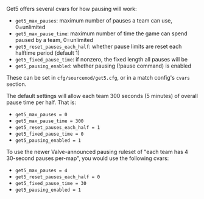 Get5 offers several cvars for how pausing will work:

- ``get5_max_pauses``: maximum number of pauses a team can use, 0=unlimited
- ``get5_max_pause_time``: maximum number of time the game can spend paused by a team, 0=unlimited
- ``get5_reset_pauses_each_half``: whether pause limits are reset each halftime period (default 1)
- ``get5_fixed_pause_time``: if nonzero, the fixed length all pauses will be
- ``get5_pausing_enabled``: whether pausing (!pause command) is enabled


These can be set in ``cfg/sourcemod/get5.cfg``, or in a match config's ``cvars`` section.

The default settings will allow each team 300 seconds (5 minutes) of overall pause time per half. That is:
- ``get5_max_pauses = 0``
- ``get5_max_pause_time = 300``
- ``get5_reset_pauses_each_half = 1`` 
- ``get5_fixed_pause_time = 0`` 
- ``get5_pausing_enabled = 1`` 


To use the newer Valve-announced pausing ruleset of "each team has 4 30-second pauses per-map", you would use the following cvars:
- ``get5_max_pauses = 4``
- ``get5_reset_pauses_each_half = 0`` 
- ``get5_fixed_pause_time = 30`` 
- ``get5_pausing_enabled = 1`` 